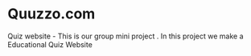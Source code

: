 # Quuzzo.com
Quiz website - This is our group mini project .
In this project we make a Educational Quiz Website
